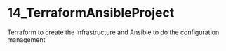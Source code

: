 # 14_TerraformAnsibleProject
Terraform to create the infrastructure and Ansible to do the configuration management
